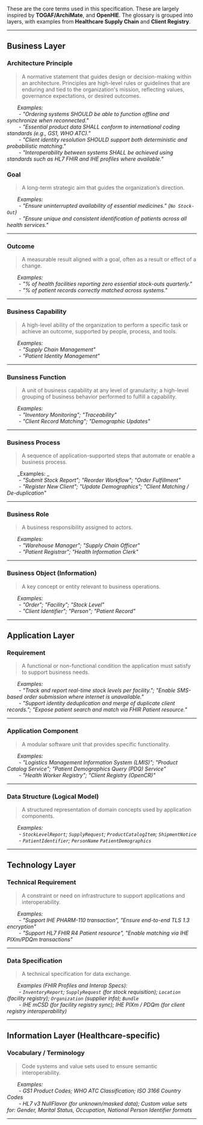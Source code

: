 These are the core terms used in this specification. These are largely inspired by **TOGAF/ArchiMate**, and **OpenHIE**. The glossary is grouped into layers, with examples from **Healthcare Supply Chain** and **Client Registry**.

---

## Business Layer

### Architecture Principle
>  A normative statement that guides design or decision-making within an architecture. Principles are high-level rules or guidelines that are enduring and tied to the organization's mission, reflecting values, governance expectations, or desired outcomes.

&nbsp;&nbsp;&nbsp;&nbsp;&nbsp;&nbsp;&nbsp;_Examples:_  
&nbsp;&nbsp;&nbsp;&nbsp;&nbsp;&nbsp;&nbsp;&nbsp;- _"Ordering systems SHOULD be able to function offline and synchronize when reconnected."_  
&nbsp;&nbsp;&nbsp;&nbsp;&nbsp;&nbsp;&nbsp;&nbsp;- _"Essential product data SHALL conform to international coding standards (e.g., GS1, WHO ATC)."_  
&nbsp;&nbsp;&nbsp;&nbsp;&nbsp;&nbsp;&nbsp;&nbsp;- _"Client identity resolution SHOULD support both deterministic and probabilistic matching."_  
&nbsp;&nbsp;&nbsp;&nbsp;&nbsp;&nbsp;&nbsp;&nbsp;- _"Interoperability between systems SHALL be achieved using standards such as HL7 FHIR and IHE profiles where available."_



### Goal
> A long-term strategic aim that guides the organization’s direction.

&nbsp;&nbsp;&nbsp;&nbsp;&nbsp;&nbsp;&nbsp;_Examples:_  
&nbsp;&nbsp;&nbsp;&nbsp;&nbsp;&nbsp;&nbsp;&nbsp;- _"Ensure uninterrupted availability of essential medicines." (`No Stock-Out`)_  
&nbsp;&nbsp;&nbsp;&nbsp;&nbsp;&nbsp;&nbsp;&nbsp;- _"Ensure unique and consistent identification of patients across all health services."_

---

### Outcome
> A measurable result aligned with a goal, often as a result or effect of a change.

&nbsp;&nbsp;&nbsp;&nbsp;&nbsp;&nbsp;&nbsp;_Examples:_  
&nbsp;&nbsp;&nbsp;&nbsp;&nbsp;&nbsp;&nbsp;&nbsp;- _"% of health facilities reporting zero essential stock-outs quarterly."_  
&nbsp;&nbsp;&nbsp;&nbsp;&nbsp;&nbsp;&nbsp;&nbsp;- _"% of patient records correctly matched across systems."_

---

### Business Capability
> A high-level ability of the organization to perform a specific task or achieve an outcome, supported by people, process, and tools.

&nbsp;&nbsp;&nbsp;&nbsp;&nbsp;&nbsp;&nbsp;_Examples:_  
&nbsp;&nbsp;&nbsp;&nbsp;&nbsp;&nbsp;&nbsp;&nbsp;- _"Supply Chain Management"_  
&nbsp;&nbsp;&nbsp;&nbsp;&nbsp;&nbsp;&nbsp;&nbsp;- _"Patient Identity Management"_

---

### Bunsiness Function
> A unit of business capability at any level of granularity; a high-level grouping of business behavior performed to fulfill a capability.

&nbsp;&nbsp;&nbsp;&nbsp;&nbsp;&nbsp;&nbsp;_Examples:_  
&nbsp;&nbsp;&nbsp;&nbsp;&nbsp;&nbsp;&nbsp;&nbsp;- _"Inventory Monitoring"; "Traceability"_  
&nbsp;&nbsp;&nbsp;&nbsp;&nbsp;&nbsp;&nbsp;&nbsp;- _"Client Record Matching"; "Demographic Updates"_

---

### Business Process
> A sequence of application-supported steps that automate or enable a business process.

&nbsp;&nbsp;&nbsp;&nbsp;&nbsp;&nbsp;&nbsp;_Examples:
_  
&nbsp;&nbsp;&nbsp;&nbsp;&nbsp;&nbsp;&nbsp;&nbsp;- _"Submit Stock Report"; "Reorder Workflow"; "Order Fulfillment"_  
&nbsp;&nbsp;&nbsp;&nbsp;&nbsp;&nbsp;&nbsp;&nbsp;- _"Register New Client"; "Update Demographics"; "Client Matching / De-duplication"_

---

### Business Role
> A business responsibility assigned to actors.

&nbsp;&nbsp;&nbsp;&nbsp;&nbsp;&nbsp;&nbsp;_Examples:_  
&nbsp;&nbsp;&nbsp;&nbsp;&nbsp;&nbsp;&nbsp;&nbsp;- _"Warehouse Manager"; "Supply Chain Officer"_  
&nbsp;&nbsp;&nbsp;&nbsp;&nbsp;&nbsp;&nbsp;&nbsp;- _"Patient Registrar"; "Health Information Clerk"_

---

### Business Object (Information)
> A key concept or entity relevant to business operations.

&nbsp;&nbsp;&nbsp;&nbsp;&nbsp;&nbsp;&nbsp;_Examples:_  
&nbsp;&nbsp;&nbsp;&nbsp;&nbsp;&nbsp;&nbsp;&nbsp;- _"Order"; "Facility"; "Stock Level"_  
&nbsp;&nbsp;&nbsp;&nbsp;&nbsp;&nbsp;&nbsp;&nbsp;- _"Client Identifier"; "Person"; "Patient Record"_

---

## Application Layer

### Requirement
> A functional or non-functional condition the application must satisfy to support business needs.

&nbsp;&nbsp;&nbsp;&nbsp;&nbsp;&nbsp;&nbsp;_Examples:_  
&nbsp;&nbsp;&nbsp;&nbsp;&nbsp;&nbsp;&nbsp;&nbsp;- _"Track and report real-time stock levels per facility."; "Enable SMS-based order submission where internet is unavailable."_  
&nbsp;&nbsp;&nbsp;&nbsp;&nbsp;&nbsp;&nbsp;&nbsp;- _"Support identity deduplication and merge of duplicate client records."; "Expose patient search and match via FHIR Patient resource."_

---

### Application Component
> A modular software unit that provides specific functionality.

&nbsp;&nbsp;&nbsp;&nbsp;&nbsp;&nbsp;&nbsp;_Examples:_  
&nbsp;&nbsp;&nbsp;&nbsp;&nbsp;&nbsp;&nbsp;&nbsp;- _"Logistics Management Information System (LMIS)"; "Product Catalog Service"; "Patient Demographics Query (PDQ) Service"_  
&nbsp;&nbsp;&nbsp;&nbsp;&nbsp;&nbsp;&nbsp;&nbsp;- _"Health Worker Registry"; "Client Registry (OpenCR)"_

---

### Data Structure (Logical Model)
> A structured representation of domain concepts used by application components.

&nbsp;&nbsp;&nbsp;&nbsp;&nbsp;&nbsp;&nbsp;_Examples:   
&nbsp;&nbsp;&nbsp;&nbsp;&nbsp;&nbsp;&nbsp;&nbsp;- _`StockLevelReport`; `SupplyRequest`; `ProductCatalogItem`; `ShipmentNotice`_  
&nbsp;&nbsp;&nbsp;&nbsp;&nbsp;&nbsp;&nbsp;&nbsp;- _`PatientIdentifier`; `PersonName`_ `PatientDemographics`_

---

## Technology Layer

### Technical Requirement
> A constraint or need on infrastructure to support applications and interoperability.

&nbsp;&nbsp;&nbsp;&nbsp;&nbsp;&nbsp;&nbsp;_Examples:_  
&nbsp;&nbsp;&nbsp;&nbsp;&nbsp;&nbsp;&nbsp;&nbsp;- _"Support IHE PHARM-110 transaction", "Ensure end-to-end TLS 1.3 encryption"_  
&nbsp;&nbsp;&nbsp;&nbsp;&nbsp;&nbsp;&nbsp;&nbsp;- _"Support HL7 FHIR R4 Patient resource", "Enable matching via IHE PIXm/PDQm transactions"_

---

### Data Specification
> A technical specification for data exchange.

&nbsp;&nbsp;&nbsp;&nbsp;&nbsp;&nbsp;&nbsp;_Examples (FHIR Profiles and Interop Specs):_  
&nbsp;&nbsp;&nbsp;&nbsp;&nbsp;&nbsp;&nbsp;&nbsp;- _`InventoryReport`; `SupplyRequest` (for stock requisition); `Location` (facility registry); `Organization` (supplier info); `Bundle`_  
&nbsp;&nbsp;&nbsp;&nbsp;&nbsp;&nbsp;&nbsp;&nbsp;- _IHE mCSD (for facility registry sync); IHE PIXm / PDQm (for client registry interoperability)_

---

## Information Layer (Healthcare-specific)

### Vocabulary / Terminology
> Code systems and value sets used to ensure semantic interoperability.

&nbsp;&nbsp;&nbsp;&nbsp;&nbsp;&nbsp;&nbsp;_Examples:_  
&nbsp;&nbsp;&nbsp;&nbsp;&nbsp;&nbsp;&nbsp;&nbsp;- _GS1 Product Codes; WHO ATC Classification; ISO 3166 Country Codes_  
&nbsp;&nbsp;&nbsp;&nbsp;&nbsp;&nbsp;&nbsp;&nbsp;- _HL7 v3 NullFlavor (for unknown/masked data); Custom value sets for: Gender, Marital Status, Occupation, National Person Identifier formats_

---
